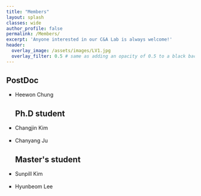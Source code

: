 ```yaml
---
title: "Members"
layout: splash
classes: wide
author_profile: false
permalink: /Members/
excerpt: 'Anyone interested in our C&A Lab is always welcome!'
header:
  overlay_image: /assets/images/LV1.jpg
  overlay_filter: 0.5 # same as adding an opacity of 0.5 to a black background
---
```


## PostDoc
<ul type="square">
<li>Heewon Chung</li>

## Ph.D student

<li>Changjin Kim</li>
<br>
<li>Chanyang Ju</li>


## Master's student

<li>Sunpill Kim</li>
<br>
<li>Hyunbeom Lee</li>
</ul>